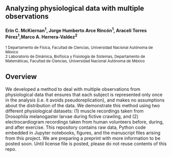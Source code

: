 ## Analyzing physiological data with multiple observations

#### Erin C. McKiernan<sup>1</sup>, Jorge Humberto Arce Rincón<sup>1</sup>, Araceli Torres Pérez<sup>1</sup>,Marco A. Herrera-Valdez<sup>2</sup>

<sup>1 Departamento de Física, Facultad de Ciencias, Universidad Nacional Autónoma de México</sup><br/>
<sup>2 Laboratorio de Dinámica, Biofísica y Fisiología de Sistemas, Departamento de Matemáticas, Facultad de Ciencias, Universidad Nacional Autónoma de México</sup><br/>


## Overview

We developed a method to deal with multiple observations from physiological data that ensures that each subject is represented only once in the analysis (i.e. it avoids pseudoreplication), and makes no assumptions about the distribution of the data. We demonstrate this method using two different physiological datasets: (1) muscle recordings taken from Drosophila melanogaster larvae during fictive crawling, and (2) electrocardiogram recordings taken from human volunteers before, during, and after exercise. This repository contains raw data, Python code embedded in Jupyter notebooks, figures, and the manuscript files arising from this project. We are preparing a preprint with more information to be posted soon. Until license file is posted, please do not reuse contents of this repo.
